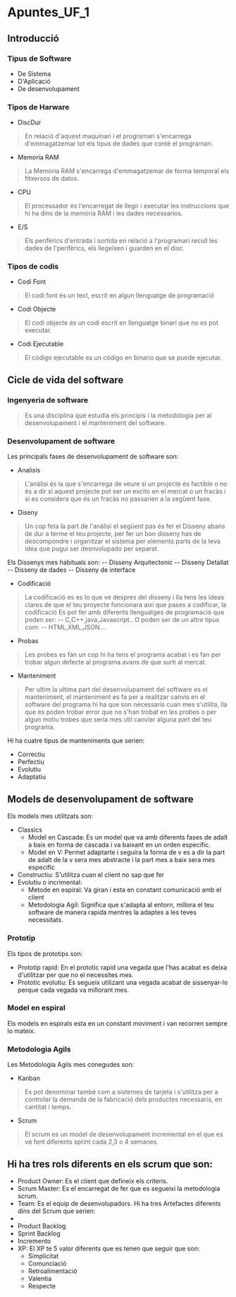 # Apuntes_UF_1
 ## Introducció 
  ### Tipus de Software 
- De Sistema
- D'Aplicació 
- De desenvolupament
### Tipos de Harware 
- DiscDur
>En relació d'aquest maquinari i el programari s'encarrega d'emmagatzemar tot els tipus de dades que conté el programari.
- Memoria RAM


>La Memòria RAM s'encarrega d'emmagatzemar de forma temporal els fitxersos de datos. 
- CPU
>El processador és l'encarregat de llegir i executar les instruccions que hi ha dins de la memòria RAM i les dades necessarios.
- E/S
>Els perifèrics d'entrada i sortida en relació a l'programari recull les dades de l'perifèrics, els llegeixen i guarden en el disc. 
### Tipos de codis
- Codi Font
>El codi font és un text, escrit en algun llenguatge de programació

- Codi Objecte
>El codi objecte és un codi escrit en llenguatge binari que no es pot executar.
- Codi Ejecutable
>El código ejecutable es un código en binario que se puede ejecutar.   
## Cicle de vida del software
### Ingenyeria de software 
> Es una disciplina que estudia els principis i la metodologia per al desenvolupament i el manteniment del software.
### Desenvolupament de software
Les principals fases de desenvolupament de software son:
- Analisis 
>L'anàlisi és la que s'encarrega de veure si un projecte és factible o no és a dir si aquest projecte pot ser un excito en el mercat o un fracàs i si es considera que és un fracàs no passarien a la següent fase.
- Diseny
>Un cop feta la part de l'anàlisi el següent pas és fer el Disseny abans de dur a terme el teu projecte, per fer un bon disseny has de descompondre i organitzar el sistema per elements parts de la teva idea que pugui ser desnvolupado per
separat. 

Els Dissenys mes habituals son:
-- Disseny Arquitectonic
-- Disseny Detallat 
-- Disseny de dades
-- Disseny de interface 
- Codificació
>La codificació es es lo que ve despres del disseny i lla tens les ideas clares de que el teu proyecte funcionara així que pases a codificar, la codificació Es pot fer amb diferents llenguatges de programació que poden ser:
-- C,C++,java,Javascript..
O poden ser de un altre tipus com: 
-- HTML,XML,JSON...
- Probas
> Les probes es fan un cop hi ha tens el programa acabat i es fan per trobar algun defecte al programa avans de que surti al mercat.
- Manteniment
>Per ultim la ultima part del desenvolupament del software es el manteniment, el manteniment es fa per a realitzar canvis en el software del programa hi ha que son necessaris cuan mes s'utilita, lla que es poden trobar error que no s'han trobat en les probes o per algun motiu trobes que seria mes util canviar alguna part del teu programa.

Hi ha cuatre tipus de manteniments que serien:
* Correctiu
* Perfectiu
* Evolutiu
* Adaptatiu
## Models de desenvolupament de software
Els models mes utilitzats son:
- Classics
  - Model en Cascada: Es un model que va amb diferents fases de adalt a baix en forma de cascada i va baixant en un orden especific.
  - Model en V: Permet adaptarte i seguira la forma de v es a dir la part de adalt de la v sera mes abstracte i la part mes a baix sera mes especific
- Constructiu: S'utilitza cuan el client no sap que fer 
- Evolutiu o incrimental: 
    - Metode en espiral: Va giran i esta en constant comunicació amb el client 
    - Metodologia Agil: Significa que s'adapta al entorn, millora el teu software de manera rapida mentres la adaptes a les teves necessitats.
### Prototip 
Els tipos de prototips son:
- Prototip rapid: En el prototic rapid una vegada que l'has acabat es deixa d'utilitzar per que no el necessites mes.
- Prototic evolutiu: Es segueix utilizant una vegada acabat de sissenyar-lo perque cada vegada va millorant mes.
### Model en espiral 
Els models en espirals esta en un constant moviment i van recorren sempre lo mateix.  
### Metodologia Agils
Les Metodologia Agils mes conegudes son:
- Kanban
>Es pot denominar també com a sistemes de tarjeta i s'utilitza per a controlar la demanda de la fabricació dels productes necessaris, en cantitat i temps. 
- Scrum
>El scrum es un model de desenvolupament incremental en el que es va fent diferents sprint cada 2,3 o 4 semanes. 

Hi ha tres rols diferents en els scrum que son:
-
 - Product Owner: Es el client que defineix els criteris.
 - Scrum Master: Es el encarregat de fer que es segueixi la metodologia scrum.
 - Team: Es el equip de desenvolupadors.
Hi ha tres Artefactes diferents dins del Scrum que serien:
-
 - Product Backlog 
 - Sprint Backlog
 - Incremento
- XP: El XP te 5 valor diferents que es tenen que seguir que son:
    - Simplicitat
    - Comunciació
    - Retroalimentació
    - Valentia
    - Respecte
